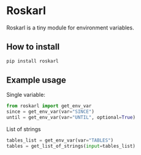 # Roskarl

Roskarl is a tiny module for environment variables.

## How to install

```sh
pip install roskarl
```

## Example usage

Single variable:

```python
from roskarl import get_env_var
since = get_env_var(var="SINCE")
until = get_env_var(var="UNTIL", optional=True)
```

List of strings
```python
tables_list = get_env_var(var="TABLES")
tables = get_list_of_strings(input=tables_list)
```
